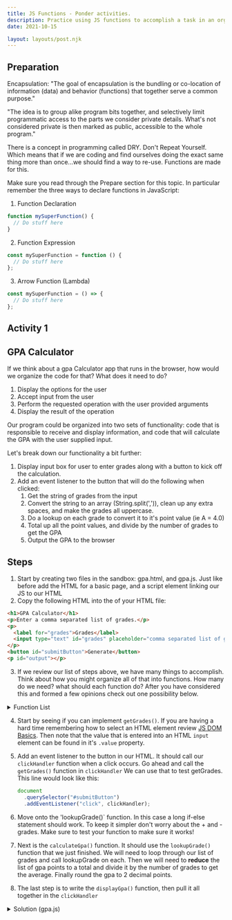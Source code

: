 ```yaml
---
title: JS Functions - Ponder activities.
description: Practice using JS functions to accomplish a task in an organized and DRY manner.
date: 2021-10-15

layout: layouts/post.njk
---
```


## Preparation

Encapsulation: "The goal of encapsulation is the bundling or co-location of information (data) and behavior (functions) that together serve a common purpose."

"The idea is to group alike program bits together, and selectively limit programmatic access to the parts we consider private details. What's not considered private is then marked as public, accessible to the whole program."

There is a concept in programming called DRY. Don't Repeat Yourself. Which means that if we are coding and find ourselves doing the exact same thing more than once...we should find a way to re-use. Functions are made for this.

Make sure you read through the Prepare section for this topic. In particular remember the three ways to declare functions in JavaScript:

1. Function Declaration

```javascript
function mySuperFunction() {
  // Do stuff here
}
```

2. Function Expression

```javascript
const mySuperFunction = function () {
  // Do stuff here
};
```

3. Arrow Function (Lambda)

```javascript
const mySuperFunction = () => {
  // Do stuff here
};
```

## Activity 1

## GPA Calculator

If we think about a gpa Calculator app that runs in the browser, how would we organize the code for that? What does it need to do?

1. Display the options for the user
2. Accept input from the user
3. Perform the requested operation with the user provided arguments
4. Display the result of the operation

Our program could be organized into two sets of functionality: code that is responsible to receive and display information, and code that will calculate the GPA with the user supplied input.

Let's break down our functionality a bit further:

1. Display input box for user to enter grades along with a button to kick off the calculation.
2. Add an event listener to the button that will do the following when clicked:
   1. Get the string of grades from the input
   2. Convert the string to an array (String.split(',')), clean up any extra spaces, and make the grades all uppercase.
   3. Do a lookup on each grade to convert it to it's point value (ie A = 4.0)
   4. Total up all the point values, and divide by the number of grades to get the GPA
   5. Output the GPA to the browser

## Steps

1. Start by creating two files in the sandbox: gpa.html, and gpa.js. Just like before add the HTML for a basic page, and a script element linking our JS to our HTML
2. Copy the following HTML into the <body> of your HTML file:

```html
<h1>GPA Calculator</h1>
<p>Enter a comma separated list of grades.</p>
<p>
  <label for="grades">Grades</label>
  <input type="text" id="grades" placeholder="comma separated list of grades" />
</p>
<button id="submitButton">Generate</button>
<p id="output"></p>
```

3. If we review our list of steps above, we have many things to accomplish. Think about how you might organize all of that into functions. How many do we need? what should each function do? After you have considered this and formed a few opinions check out one possibility below.

<details>
<summary>Function List</summary>

```javascript
function getGrades(inputSelector) {
  // get grades from the input box
  // split them into an array (String.split(','))
  // clean up any extra spaces, and make the grades all uppercase. (Array.map())
  // return grades
}

function lookupGrade(grade) {
  // converts the letter grade to it's GPA point value and returns it
}

function calculateGpa(grades) {
  // gets a list of grades passed in
  // convert the letter grades to gpa points
  // calculates the GPA
  // return the GPA
}

function outputGpa(gpa, selector) {
  // takes a gpa value and displays it in the HTML in the element identified by the selector
}

function clickHandler() {
  // when the button in our html is clicked:
  // get the grades entered into the input
  // calculate the gpa from the grades entered
  // display the gpa
}
```

</details>

4. Start by seeing if you can implement `getGrades()`. If you are having a hard time remembering how to select an HTML element review [JS DOM Basics](../../dom-basics/). Then note that the value that is entered into an HTML `input` element can be found in it's `.value` property.

5. Add an event listener to the button in our HTML. It should call our `clickHandler` function when a click occurs. Go ahead and call the `getGrades()` function in `clickHandler` We can use that to test getGrades. This line would look like this:

   ```javascript
   document
     .querySelector("#submitButton")
     .addEventListener("click", clickHandler);
   ```

6. Move onto the 'lookupGrade()` function. In this case a long if-else statement should work. To keep it simpler don't worry about the + and - grades. Make sure to test your function to make sure it works!

7. Next is the `calculateGpa()` function. It should use the `lookupGrade()` function that we just finished. We will need to loop through our list of grades and call lookupGrade on each. Then we will need to **reduce** the list of gpa points to a total and divide it by the number of grades to get the average. Finally round the gpa to 2 decimal points.

8. The last step is to write the `displayGpa()` function, then pull it all together in the `clickHandler`

<details>
<summary>Solution (gpa.js)</summary>

```javascript
function getGrades(inputSelector) {
  // get grades from the input box
  const grades = document.querySelector("#grades").value;
  // split them into an array (String.split(','))
  const gradesArray = grades.split(",");
  // clean up any extra spaces, and make the grades all uppercase. (Array.map())
  const cleanGrades = gradesArray.map((grade) => grade.trim().toUpperCase());
  console.log(cleanGrades);
  // return grades
  return cleanGrades;
}

function lookupGrade(grade) {
  // converts the letter grade to it's GPA point value and returns it
  let points = 0;
  if (grade === "A") {
    points = 4;
  } else if (grade === "B") {
    points = 3;
  } else if (grade === "C") {
    points = 2;
  } else if (grade === "D") {
    points = 1;
  }
  return points;
}

function calculateGpa(grades) {
  // gets a list of grades passed in
  // convert the letter grades to gpa points
  const gradePoints = grades.map((grade) => lookupGrade(grade));
  // calculates the GPA
  const gpa =
    gradePoints.reduce((total, num) => total + num) / gradePoints.length;
  // return the GPA
  return gpa.toFixed(2);
}

function outputGpa(gpa, selector) {
  // takes a gpa value and displays it in the HTML in the element identified by the selector passed in
  const outputElement = document.querySelector(selector);
  outputElement.innerText = gpa;
}

function clickHandler() {
  // when the button in our html is clicked
  // get the grades entered into the input
  const grades = getGrades();
  // calculate the gpa from the grades entered
  const gpa = calculateGpa(grades);
  // display the gpa
  outputGpa(gpa, "#output");
}

document.querySelector("#submitButton").addEventListener("click", clickHandler);
```
